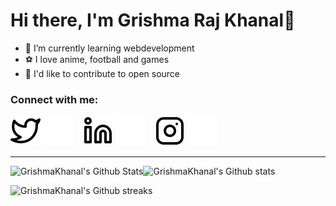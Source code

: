 # Hi there, I'm Grishma Raj Khanal👋 

- 🌱 I’m currently learning webdevelopment
- ⚽ I love anime, football and games
- 🙏 I'd like to contribute to open source

### Connect with me:

[![website](./img/twitter-light.svg)](https://twitter.com/GrishmaKhanal#gh-light-mode-only)
[![website](./img/twitter-dark.svg)](https://twitter.com/GrishmaKhanal#gh-dark-mode-only)
&nbsp;&nbsp;
[![website](./img/linkedin-light.svg)](https://www.linkedin.com/in/grishma-raj-khanal-395346204#gh-light-mode-only)
[![website](./img/linkedin-dark.svg)](https://www.linkedin.com/in/grishma-raj-khanal-395346204#gh-dark-mode-only)
&nbsp;&nbsp;
[![website](./img/instagram-light.svg)](https://www.instagram.com/grishmarajkhanal#gh-light-mode-only)
[![website](./img/instagram-dark.svg)](https://www.instagram.com/grishmarajkhanal#gh-dark-mode-only)

---
<p>
<img align="left" alt="GrishmaKhanal's Github Stats" src="https://github-readme-stats.vercel.app/api?username=GrishmaKhanal&locale=en&theme=transparent&layout=compact" alt="GrishmaKhanal's GitHub Stats" /> 
</p>
<p>&nbsp;
<img align="left" alt="GrishmaKhanal's Github stats" src="https://github-readme-stats.vercel.app/api/top-langs/?username=GrishmaKhanal&locale=en&show_icons=false&theme=transparent"  alt="GrishmaKhanal's Top Languages"/>
</p>
<p>
<img align="left" alt="GrishmaKhanal's Github streaks" src="https://streak-stats.demolab.com?user=GrishmaKhanal&theme=transparent"  alt="GrishmaKhanal's GitHub Streaks"/>
 </p>

